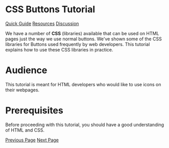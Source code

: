 # CSS Buttons Tutorial
[Quick Guide](../css_buttons/css_buttons_quick_guide.md)
[Resources](../css_buttons/css_buttons_useful_resources.md)
[Discussion](../css_buttons/css_buttons_discussion.md)

We have a number of **CSS** (libraries) available that can be used on HTML pages just the way we use normal buttons. We've shown some of the CSS libraries for Buttons used frequently by web developers. This tutorial explains how to use these CSS libraries in practice.

# Audience
This tutorial is meant for HTML developers who would like to use icons on their webpages.

# Prerequisites
Before proceeding with this tutorial, you should have a good understanding of HTML and CSS.


[Previous Page](../css_buttons/index.md) [Next Page](../css_buttons/css_buttons_overview.md) 
